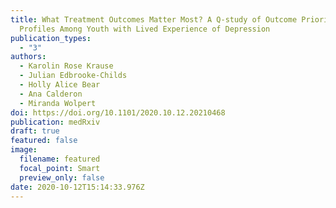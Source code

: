 ```yaml
---
title: What Treatment Outcomes Matter Most? A Q-study of Outcome Priority
  Profiles Among Youth with Lived Experience of Depression
publication_types:
  - "3"
authors:
  - Karolin Rose Krause
  - Julian Edbrooke-Childs
  - Holly Alice Bear
  - Ana Calderon
  - Miranda Wolpert
doi: https://doi.org/10.1101/2020.10.12.20210468
publication: medRxiv
draft: true
featured: false
image:
  filename: featured
  focal_point: Smart
  preview_only: false
date: 2020-10-12T15:14:33.976Z
---
```

